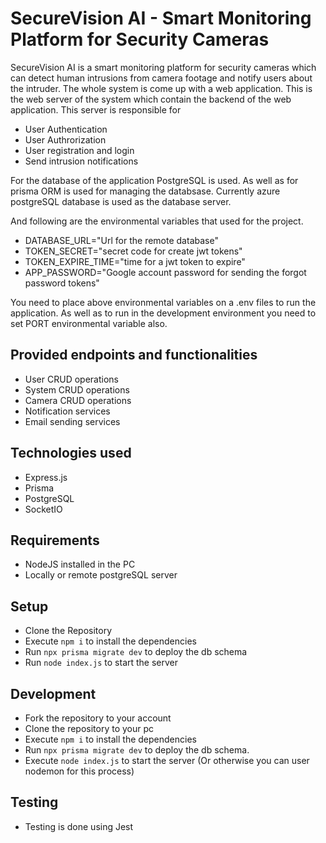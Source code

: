 # SecureVision AI - Smart Monitoring Platform for Security Cameras


SecureVision AI is a smart monitoring platform for security cameras which can detect human intrusions from camera footage and notify users about the intruder. The whole system is come up with a web application. This is the web server of the system which contain the backend of the web application.
This server is responsible for
 - User Authentication
 - User Authrorization
 - User registration and login
 - Send intrusion notifications
 

For the database of the application PostgreSQL is used. As well as for prisma ORM is used for managing the databsase. Currently azure postgreSQL database is used as the database server.

And following are the environmental variables that used for the project.
 - DATABASE_URL="Url for the remote database"
 - TOKEN_SECRET="secret code for create jwt tokens"
 - TOKEN_EXPIRE_TIME="time for a jwt token to expire"
 - APP_PASSWORD="Google account password for sending the forgot password tokens"

You need to place above environmental variables on a .env files to run the application. As well as to run in the development environment you need to set PORT environmental variable also.



## Provided endpoints and functionalities
 - User CRUD operations
 - System CRUD operations
 - Camera CRUD operations
 - Notification services
 - Email sending services

## Technologies used
 - Express.js
 - Prisma
 - PostgreSQL
 - SocketIO

 
## Requirements
 - NodeJS installed in the PC
 - Locally or remote postgreSQL server
 
 
## Setup
 - Clone the Repository
 - Execute `npm i` to install the dependencies
 - Run `npx prisma migrate dev` to deploy the db schema
 - Run `node index.js` to start the server

## Development
 - Fork the repository to your account
 - Clone the repository to your pc
 - Execute `npm i` to install the dependencies
 - Run `npx prisma migrate dev` to deploy the db schema.  
 - Execute `node index.js` to start the server (Or otherwise you can user nodemon for this process)
 
 ## Testing
  - Testing is done using Jest
  

